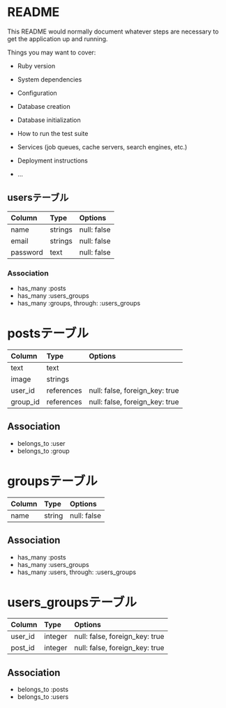 # README

This README would normally document whatever steps are necessary to get the
application up and running.

Things you may want to cover:

* Ruby version

* System dependencies

* Configuration

* Database creation

* Database initialization

* How to run the test suite

* Services (job queues, cache servers, search engines, etc.)

* Deployment instructions

* ... 

## usersテーブル
| Column    | Type      | Options     |
|:----------|:----------|:------------|
| name      | strings   | null: false |
| email     | strings   | null: false |
| password  | text      | null: false |
### Association
- has_many :posts
- has_many :users_groups
- has_many :groups, through: :users_groups

# postsテーブル
| Column    | Type      | Options     |
|:----------|:----------|:------------|
| text      | text      |             |
| image     | strings   |             |
| user_id   | references| null: false, foreign_key: true |
| group_id  | references| null: false, foreign_key: true |
## Association
- belongs_to :user
- belongs_to :group

# groupsテーブル
| Column    | Type      | Options     |
|:----------|:----------|:------------|
| name      | string    | null: false |
## Association
- has_many :posts
- has_many :users_groups
- has_many :users, through: :users_groups

# users_groupsテーブル
| Column    | Type      | Options     |
|:----------|:----------|:------------|
| user_id   | integer   | null: false, foreign_key: true |
| post_id   | integer   | null: false, foreign_key: true |
## Association
- belongs_to :posts
- belongs_to :users

